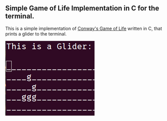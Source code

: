 ## Simple Game of Life Implementation in C for the terminal.

This is a simple implementation of [Conway's Game of Life](https://en.wikipedia.org/wiki/Conway%27s_Game_of_Life) written in C, that prints a glider to the terminal.

![glider snapshot](glider.png)
